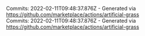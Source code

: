 Commits: 2022-02-11T09:48:37.876Z - Generated via https://github.com/marketplace/actions/artificial-grass
<br>
Commits: 2022-02-11T09:48:37.876Z - Generated via https://github.com/marketplace/actions/artificial-grass
<br>
